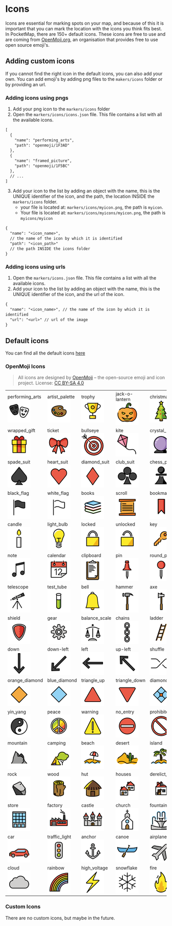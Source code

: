 # Icons

Icons are essential for marking spots on your map, and because of this it is important that you can mark the location
with the icons you think fits best.
In PocketMap, there are 150+ default icons. These icons are free to use and are coming
from [OpenMoji.org](http://openmoji.org/), an organisation that provides free to use open source emoji's.

## Adding custom icons

If you cannot find the right icon in the default icons, you can also add your own. You can add emoji's by adding png
files to the `makers/icons` folder or by providing an url.

### Adding icons using pngs

1. Add your png icon to the `markers/icons` folder
2. Open the `markers/icons/icons.json` file. This file contains a list with all the available icons.

```json5
[
  {
    "name": "performing_arts",
    "path": "openmoji/1F3AD"
  },
  {
    "name": "framed_picture",
    "path": "openmoji/1F5BC"
  },
  // ...
]
```

3. Add your icon to the list by adding an object with the name, this is the UNIQUE identifier of the icon, and the path,
   the location INSIDE the `markers/icons` folder.
    - your file is located at: `markers/icons/myicon.png`, the path is `myicon`.
    - Your file is located at: `markers/icons/myicons/myicon.png`, the path is `myicons/myicon`

```json5
{
  "name": "<icon_name>",
  // the name of the icon by which it is identified
  "path": "<icon_path>"
  // the path INSIDE the icons folder
}
```

### Adding icons using urls

1. Open the `markers/icons.json` file. This file contains a list with all the available icons.
2. Add your icon to the list by adding an object with the name, this is the UNIQUE identifier of the icon, and the url
   of the icon.

```json5
{
  "name": "<icon_name>", // the name of the icon by which it is identified
  "url": "<url>" // url of the image
}
```

## Default icons

You can find all the default icons [here](icons_table.md)

### OpenMoji Icons

> All icons are designed by [OpenMoji](https://openmoji.org/) – the open-source emoji and icon project.
> License: [CC BY-SA 4.0](https://creativecommons.org/licenses/by-sa/4.0/#)

|                                                                                                                            |                                                                                                                          |                                                                                                                      |                                                                                                                          |                                                                                                                              |                                                                                                                        |                                                                                                                          |                                                                                                                      |                                                                                                                          |                                                                                                                              |
|----------------------------------------------------------------------------------------------------------------------------|--------------------------------------------------------------------------------------------------------------------------|----------------------------------------------------------------------------------------------------------------------|--------------------------------------------------------------------------------------------------------------------------|------------------------------------------------------------------------------------------------------------------------------|------------------------------------------------------------------------------------------------------------------------|--------------------------------------------------------------------------------------------------------------------------|----------------------------------------------------------------------------------------------------------------------|--------------------------------------------------------------------------------------------------------------------------|------------------------------------------------------------------------------------------------------------------------------|
| performing_arts<br>[<img alt='performing_arts' src='icons/openmoji/1F3AD.png'>](https://openmoji.org/library/emoji-1F3AD/) | artist_palette<br>[<img alt='artist_palette' src='icons/openmoji/1F3A8.png'>](https://openmoji.org/library/emoji-1F3A8/) | trophy<br>[<img alt='trophy' src='icons/openmoji/1F3C6.png'>](https://openmoji.org/library/emoji-1F3C6/)             | jack-o-lantern<br>[<img alt='jack-o-lantern' src='icons/openmoji/1F383.png'>](https://openmoji.org/library/emoji-1F383/) | christmas_tree<br>[<img alt='christmas_tree' src='icons/openmoji/1F384.png'>](https://openmoji.org/library/emoji-1F384/)     | fireworks<br>[<img alt='fireworks' src='icons/openmoji/1F386.png'>](https://openmoji.org/library/emoji-1F386/)         | firecracker<br>[<img alt='firecracker' src='icons/openmoji/1F9E8.png'>](https://openmoji.org/library/emoji-1F9E8/)       | sparkles<br>[<img alt='sparkles' src='icons/openmoji/2728.png'>](https://openmoji.org/library/emoji-2728/)           | balloon<br>[<img alt='balloon' src='icons/openmoji/1F388.png'>](https://openmoji.org/library/emoji-1F388/)               | party_popper<br>[<img alt='party_popper' src='icons/openmoji/1F389.png'>](https://openmoji.org/library/emoji-1F389/)         |
| wrapped_gift<br>[<img alt='wrapped_gift' src='icons/openmoji/1F381.png'>](https://openmoji.org/library/emoji-1F381/)       | ticket<br>[<img alt='ticket' src='icons/openmoji/1F380.png'>](https://openmoji.org/library/emoji-1F380/)                 | bullseye<br>[<img alt='bullseye' src='icons/openmoji/1F3AF.png'>](https://openmoji.org/library/emoji-1F3AF/)         | kite<br>[<img alt='kite' src='icons/openmoji/1FA81.png'>](https://openmoji.org/library/emoji-1FA81/)                     | crystal_ball<br>[<img alt='crystal_ball' src='icons/openmoji/1F52E.png'>](https://openmoji.org/library/emoji-1F52E/)         | magic_wand<br>[<img alt='magic_wand' src='icons/openmoji/1FA84.png'>](https://openmoji.org/library/emoji-1FA84/)       | game_die<br>[<img alt='game_die' src='icons/openmoji/1F3B2.png'>](https://openmoji.org/library/emoji-1F3B2/)             | puzzle_piece<br>[<img alt='puzzle_piece' src='icons/openmoji/1F9E9.png'>](https://openmoji.org/library/emoji-1F9E9/) | teddy_bear<br>[<img alt='teddy_bear' src='icons/openmoji/1F9F8.png'>](https://openmoji.org/library/emoji-1F9F8/)         | pinata<br>[<img alt='pinata' src='icons/openmoji/1FA85.png'>](https://openmoji.org/library/emoji-1FA85/)                     |
| spade_suit<br>[<img alt='spade_suit' src='icons/openmoji/2660.png'>](https://openmoji.org/library/emoji-2660/)             | heart_suit<br>[<img alt='heart_suit' src='icons/openmoji/2665.png'>](https://openmoji.org/library/emoji-2665/)           | diamond_suit<br>[<img alt='diamond_suit' src='icons/openmoji/2666.png'>](https://openmoji.org/library/emoji-2666/)   | club_suit<br>[<img alt='club_suit' src='icons/openmoji/2663.png'>](https://openmoji.org/library/emoji-2663/)             | chess_pawn<br>[<img alt='chess_pawn' src='icons/openmoji/265F.png'>](https://openmoji.org/library/emoji-265F/)               | fishing_pole<br>[<img alt='fishing_pole' src='icons/openmoji/1F3A3.png'>](https://openmoji.org/library/emoji-1F3A3/)   | tree<br>[<img alt='tree' src='icons/openmoji/1F333.png'>](https://openmoji.org/library/emoji-1F333/)                     | cactus<br>[<img alt='cactus' src='icons/openmoji/1F335.png'>](https://openmoji.org/library/emoji-1F335/)             | chequered_flag<br>[<img alt='chequered_flag' src='icons/openmoji/1F3C1.png'>](https://openmoji.org/library/emoji-1F3C1/) | triangular_flag<br>[<img alt='triangular_flag' src='icons/openmoji/1F6A9.png'>](https://openmoji.org/library/emoji-1F6A9/)   |
| black_flag<br>[<img alt='black_flag' src='icons/openmoji/1F3F4.png'>](https://openmoji.org/library/emoji-1F3F4/)           | white_flag<br>[<img alt='white_flag' src='icons/openmoji/1F3F3.png'>](https://openmoji.org/library/emoji-1F3F3/)         | books<br>[<img alt='books' src='icons/openmoji/1F4DA.png'>](https://openmoji.org/library/emoji-1F4DA/)               | scroll<br>[<img alt='scroll' src='icons/openmoji/1F4DC.png'>](https://openmoji.org/library/emoji-1F4DC/)                 | bookmark<br>[<img alt='bookmark' src='icons/openmoji/1F516.png'>](https://openmoji.org/library/emoji-1F516/)                 | door<br>[<img alt='door' src='icons/openmoji/1F6AA.png'>](https://openmoji.org/library/emoji-1F6AA/)                   | window<br>[<img alt='window' src='icons/openmoji/1FA9F.png'>](https://openmoji.org/library/emoji-1FA9F/)                 | bed<br>[<img alt='bed' src='icons/openmoji/1F6CF.png'>](https://openmoji.org/library/emoji-1F6CF/)                   | camera<br>[<img alt='camera' src='icons/openmoji/1F4F7.png'>](https://openmoji.org/library/emoji-1F4F7/)                 | magnifying_glass<br>[<img alt='magnifying_glass' src='icons/openmoji/1F50D.png'>](https://openmoji.org/library/emoji-1F50D/) |
| candle<br>[<img alt='candle' src='icons/openmoji/1F56F.png'>](https://openmoji.org/library/emoji-1F56F/)                   | light_bulb<br>[<img alt='light_bulb' src='icons/openmoji/1F4A1.png'>](https://openmoji.org/library/emoji-1F4A1/)         | locked<br>[<img alt='locked' src='icons/openmoji/1F512.png'>](https://openmoji.org/library/emoji-1F512/)             | unlocked<br>[<img alt='unlocked' src='icons/openmoji/1F513.png'>](https://openmoji.org/library/emoji-1F513/)             | key<br>[<img alt='key' src='icons/openmoji/1F511.png'>](https://openmoji.org/library/emoji-1F511/)                           | old_key<br>[<img alt='old_key' src='icons/openmoji/1F5DD.png'>](https://openmoji.org/library/emoji-1F5DD/)             | envelope<br>[<img alt='envelope' src='icons/openmoji/2709.png'>](https://openmoji.org/library/emoji-2709/)               | package<br>[<img alt='package' src='icons/openmoji/1F4E6.png'>](https://openmoji.org/library/emoji-1F4E6/)           | money_bag<br>[<img alt='money_bag' src='icons/openmoji/1F4B0.png'>](https://openmoji.org/library/emoji-1F4B0/)           | coin<br>[<img alt='coin' src='icons/openmoji/1FA99.png'>](https://openmoji.org/library/emoji-1FA99/)                         |
| note<br>[<img alt='note' src='icons/openmoji/1F3B5.png'>](https://openmoji.org/library/emoji-1F3B5/)                       | calendar<br>[<img alt='calendar' src='icons/openmoji/1F4C5.png'>](https://openmoji.org/library/emoji-1F4C5/)             | clipboard<br>[<img alt='clipboard' src='icons/openmoji/1F4CB.png'>](https://openmoji.org/library/emoji-1F4CB/)       | pin<br>[<img alt='pin' src='icons/openmoji/1F4CC.png'>](https://openmoji.org/library/emoji-1F4CC/)                       | round_pin<br>[<img alt='round_pin' src='icons/openmoji/1F4CD.png'>](https://openmoji.org/library/emoji-1F4CD/)               | paperclip<br>[<img alt='paperclip' src='icons/openmoji/1F4CE.png'>](https://openmoji.org/library/emoji-1F4CE/)         | coffin<br>[<img alt='coffin' src='icons/openmoji/26B0.png'>](https://openmoji.org/library/emoji-26B0/)                   | headstone<br>[<img alt='headstone' src='icons/openmoji/1FAA6.png'>](https://openmoji.org/library/emoji-1FAA6/)       | placard<br>[<img alt='placard' src='icons/openmoji/1FAA7.png'>](https://openmoji.org/library/emoji-1FAA7/)               | moai<br>[<img alt='moai' src='icons/openmoji/1F5FF.png'>](https://openmoji.org/library/emoji-1F5FF/)                         |
| telescope<br>[<img alt='telescope' src='icons/openmoji/1F52D.png'>](https://openmoji.org/library/emoji-1F52D/)             | test_tube<br>[<img alt='test_tube' src='icons/openmoji/1F9EA.png'>](https://openmoji.org/library/emoji-1F9EA/)           | bell<br>[<img alt='bell' src='icons/openmoji/1F514.png'>](https://openmoji.org/library/emoji-1F514/)                 | hammer<br>[<img alt='hammer' src='icons/openmoji/1F528.png'>](https://openmoji.org/library/emoji-1F528/)                 | axe<br>[<img alt='axe' src='icons/openmoji/1FA93.png'>](https://openmoji.org/library/emoji-1FA93/)                           | pickaxe<br>[<img alt='pickaxe' src='icons/openmoji/26CF.png'>](https://openmoji.org/library/emoji-26CF/)               | hammer_and_pick<br>[<img alt='hammer_and_pick' src='icons/openmoji/2692.png'>](https://openmoji.org/library/emoji-2692/) | sword<br>[<img alt='sword' src='icons/openmoji/1F5E1.png'>](https://openmoji.org/library/emoji-1F5E1/)               | crossed_swords<br>[<img alt='crossed_swords' src='icons/openmoji/2694.png'>](https://openmoji.org/library/emoji-2694/)   | bow_and_arrow<br>[<img alt='bow_and_arrow' src='icons/openmoji/1F3F9.png'>](https://openmoji.org/library/emoji-1F3F9/)       |
| shield<br>[<img alt='shield' src='icons/openmoji/1F6E1.png'>](https://openmoji.org/library/emoji-1F6E1/)                   | gear<br>[<img alt='gear' src='icons/openmoji/2699.png'>](https://openmoji.org/library/emoji-2699/)                       | balance_scale<br>[<img alt='balance_scale' src='icons/openmoji/2696.png'>](https://openmoji.org/library/emoji-2696/) | chains<br>[<img alt='chains' src='icons/openmoji/26D3.png'>](https://openmoji.org/library/emoji-26D3/)                   | ladder<br>[<img alt='ladder' src='icons/openmoji/1FA9C.png'>](https://openmoji.org/library/emoji-1FA9C/)                     | pencil<br>[<img alt='pencil' src='icons/openmoji/270F.png'>](https://openmoji.org/library/emoji-270F/)                 | up<br>[<img alt='up' src='icons/openmoji/2B06.png'>](https://openmoji.org/library/emoji-2B06/)                           | up-right<br>[<img alt='up-right' src='icons/openmoji/2197.png'>](https://openmoji.org/library/emoji-2197/)           | right<br>[<img alt='right' src='icons/openmoji/27A1.png'>](https://openmoji.org/library/emoji-27A1/)                     | down-right<br>[<img alt='down-right' src='icons/openmoji/2198.png'>](https://openmoji.org/library/emoji-2198/)               |
| down<br>[<img alt='down' src='icons/openmoji/2B07.png'>](https://openmoji.org/library/emoji-2B07/)                         | down-left<br>[<img alt='down-left' src='icons/openmoji/2199.png'>](https://openmoji.org/library/emoji-2199/)             | left<br>[<img alt='left' src='icons/openmoji/2B05.png'>](https://openmoji.org/library/emoji-2B05/)                   | up-left<br>[<img alt='up-left' src='icons/openmoji/2196.png'>](https://openmoji.org/library/emoji-2196/)                 | shuffle<br>[<img alt='shuffle' src='icons/openmoji/1F500.png'>](https://openmoji.org/library/emoji-1F500/)                   | dollar<br>[<img alt='dollar' src='icons/openmoji/1F4B2.png'>](https://openmoji.org/library/emoji-1F4B2/)               | orange_circle<br>[<img alt='orange_circle' src='icons/openmoji/1F7E0.png'>](https://openmoji.org/library/emoji-1F7E0/)   | blue_circle<br>[<img alt='blue_circle' src='icons/openmoji/1F535.png'>](https://openmoji.org/library/emoji-1F535/)   | orange_square<br>[<img alt='orange_square' src='icons/openmoji/1F7E7.png'>](https://openmoji.org/library/emoji-1F7E7/)   | blue_square<br>[<img alt='blue_square' src='icons/openmoji/1F7E6.png'>](https://openmoji.org/library/emoji-1F7E6/)           |
| orange_diamond<br>[<img alt='orange_diamond' src='icons/openmoji/1F536.png'>](https://openmoji.org/library/emoji-1F536/)   | blue_diamond<br>[<img alt='blue_diamond' src='icons/openmoji/1F537.png'>](https://openmoji.org/library/emoji-1F537/)     | triangle_up<br>[<img alt='triangle_up' src='icons/openmoji/1F53A.png'>](https://openmoji.org/library/emoji-1F53A/)   | triangle_down<br>[<img alt='triangle_down' src='icons/openmoji/1F53B.png'>](https://openmoji.org/library/emoji-1F53B/)   | diamond_with_dot<br>[<img alt='diamond_with_dot' src='icons/openmoji/1F4A0.png'>](https://openmoji.org/library/emoji-1F4A0/) | hollow_circle<br>[<img alt='hollow_circle' src='icons/openmoji/2B55.png'>](https://openmoji.org/library/emoji-2B55/)   | check<br>[<img alt='check' src='icons/openmoji/2714.png'>](https://openmoji.org/library/emoji-2714/)                     | cross<br>[<img alt='cross' src='icons/openmoji/274C.png'>](https://openmoji.org/library/emoji-274C/)                 | worship<br>[<img alt='worship' src='icons/openmoji/1F9D0.png'>](https://openmoji.org/library/emoji-1F9D0/)               | atom<br>[<img alt='atom' src='icons/openmoji/269B.png'>](https://openmoji.org/library/emoji-269B/)                           |
| yin_yang<br>[<img alt='yin_yang' src='icons/openmoji/262F.png'>](https://openmoji.org/library/emoji-262F/)                 | peace<br>[<img alt='peace' src='icons/openmoji/262E.png'>](https://openmoji.org/library/emoji-262E/)                     | warning<br>[<img alt='warning' src='icons/openmoji/26A0.png'>](https://openmoji.org/library/emoji-26A0/)             | no_entry<br>[<img alt='no_entry' src='icons/openmoji/26D4.png'>](https://openmoji.org/library/emoji-26D4/)               | prohibited<br>[<img alt='prohibited' src='icons/openmoji/1F6AB.png'>](https://openmoji.org/library/emoji-1F6AB/)             | radioactive<br>[<img alt='radioactive' src='icons/openmoji/2622.png'>](https://openmoji.org/library/emoji-2622/)       | biohazard<br>[<img alt='biohazard' src='icons/openmoji/2623.png'>](https://openmoji.org/library/emoji-2623/)             | world<br>[<img alt='world' src='icons/openmoji/1F30D.png'>](https://openmoji.org/library/emoji-1F30D/)               | meridians<br>[<img alt='meridians' src='icons/openmoji/1F310.png'>](https://openmoji.org/library/emoji-1F310/)           | compass<br>[<img alt='compass' src='icons/openmoji/1F9ED.png'>](https://openmoji.org/library/emoji-1F9ED/)                   |
| mountain<br>[<img alt='mountain' src='icons/openmoji/26F0.png'>](https://openmoji.org/library/emoji-26F0/)                 | camping<br>[<img alt='camping' src='icons/openmoji/1F3D5.png'>](https://openmoji.org/library/emoji-1F3D5/)               | beach<br>[<img alt='beach' src='icons/openmoji/1F3D6.png'>](https://openmoji.org/library/emoji-1F3D6/)               | desert<br>[<img alt='desert' src='icons/openmoji/1F3DC.png'>](https://openmoji.org/library/emoji-1F3DC/)                 | island<br>[<img alt='island' src='icons/openmoji/1F3DD.png'>](https://openmoji.org/library/emoji-1F3DD/)                     | national_park<br>[<img alt='national_park' src='icons/openmoji/1F3DE.png'>](https://openmoji.org/library/emoji-1F3DE/) | stadium<br>[<img alt='stadium' src='icons/openmoji/1F3DF.png'>](https://openmoji.org/library/emoji-1F3DF/)               | monument<br>[<img alt='monument' src='icons/openmoji/1F3DB.png'>](https://openmoji.org/library/emoji-1F3DB/)         | construction<br>[<img alt='construction' src='icons/openmoji/1F3D7.png'>](https://openmoji.org/library/emoji-1F3D7/)     | brick<br>[<img alt='brick' src='icons/openmoji/1F9F1.png'>](https://openmoji.org/library/emoji-1F9F1/)                       |
| rock<br>[<img alt='rock' src='icons/openmoji/1FAA8.png'>](https://openmoji.org/library/emoji-1FAA8/)                       | wood<br>[<img alt='wood' src='icons/openmoji/1FAB5.png'>](https://openmoji.org/library/emoji-1FAB5/)                     | hut<br>[<img alt='hut' src='icons/openmoji/1F6D6.png'>](https://openmoji.org/library/emoji-1F6D6/)                   | houses<br>[<img alt='houses' src='icons/openmoji/1F3D8.png'>](https://openmoji.org/library/emoji-1F3D8/)                 | derelict_house<br>[<img alt='derelict_house' src='icons/openmoji/1F3DA.png'>](https://openmoji.org/library/emoji-1F3DA/)     | house<br>[<img alt='house' src='icons/openmoji/1F3E0.png'>](https://openmoji.org/library/emoji-1F3E0/)                 | office<br>[<img alt='office' src='icons/openmoji/1F3E2.png'>](https://openmoji.org/library/emoji-1F3E2/)                 | hospital<br>[<img alt='hospital' src='icons/openmoji/1F3EF.png'>](https://openmoji.org/library/emoji-1F3EF/)         | bank<br>[<img alt='bank' src='icons/openmoji/1F3E6.png'>](https://openmoji.org/library/emoji-1F3E6/)                     | school<br>[<img alt='school' src='icons/openmoji/1F3EB.png'>](https://openmoji.org/library/emoji-1F3EB/)                     |
| store<br>[<img alt='store' src='icons/openmoji/1F3EC.png'>](https://openmoji.org/library/emoji-1F3EC/)                     | factory<br>[<img alt='factory' src='icons/openmoji/1F3ED.png'>](https://openmoji.org/library/emoji-1F3ED/)               | castle<br>[<img alt='castle' src='icons/openmoji/1F3F0.png'>](https://openmoji.org/library/emoji-1F3F0/)             | church<br>[<img alt='church' src='icons/openmoji/26EA.png'>](https://openmoji.org/library/emoji-26EA/)                   | fountain<br>[<img alt='fountain' src='icons/openmoji/26F2.png'>](https://openmoji.org/library/emoji-26F2/)                   | tent<br>[<img alt='tent' src='icons/openmoji/26FA.png'>](https://openmoji.org/library/emoji-26FA/)                     | city<br>[<img alt='city' src='icons/openmoji/1F3D9.png'>](https://openmoji.org/library/emoji-1F3D9/)                     | playground<br>[<img alt='playground' src='icons/openmoji/1F6DD.png'>](https://openmoji.org/library/emoji-1F6DD/)     | circus<br>[<img alt='circus' src='icons/openmoji/1F3AA.png'>](https://openmoji.org/library/emoji-1F3AA/)                 | train<br>[<img alt='train' src='icons/openmoji/1F686.png'>](https://openmoji.org/library/emoji-1F686/)                       |
| car<br>[<img alt='car' src='icons/openmoji/1F697.png'>](https://openmoji.org/library/emoji-1F697/)                         | traffic_light<br>[<img alt='traffic_light' src='icons/openmoji/1F6A6.png'>](https://openmoji.org/library/emoji-1F6A6/)   | anchor<br>[<img alt='anchor' src='icons/openmoji/2693.png'>](https://openmoji.org/library/emoji-2693/)               | canoe<br>[<img alt='canoe' src='icons/openmoji/1F6F6.png'>](https://openmoji.org/library/emoji-1F6F6/)                   | airplane<br>[<img alt='airplane' src='icons/openmoji/2708.png'>](https://openmoji.org/library/emoji-2708/)                   | satellite<br>[<img alt='satellite' src='icons/openmoji/1F6F0.png'>](https://openmoji.org/library/emoji-1F6F0/)         | rocket<br>[<img alt='rocket' src='icons/openmoji/1F680.png'>](https://openmoji.org/library/emoji-1F680/)                 | moon<br>[<img alt='moon' src='icons/openmoji/1F319.png'>](https://openmoji.org/library/emoji-1F319/)                 | sun<br>[<img alt='sun' src='icons/openmoji/2600.png'>](https://openmoji.org/library/emoji-2600/)                         | star<br>[<img alt='star' src='icons/openmoji/2B50.png'>](https://openmoji.org/library/emoji-2B50/)                           |
| cloud<br>[<img alt='cloud' src='icons/openmoji/2601.png'>](https://openmoji.org/library/emoji-2601/)                       | rainbow<br>[<img alt='rainbow' src='icons/openmoji/1F308.png'>](https://openmoji.org/library/emoji-1F308/)               | high_voltage<br>[<img alt='high_voltage' src='icons/openmoji/26A1.png'>](https://openmoji.org/library/emoji-26A1/)   | snowflake<br>[<img alt='snowflake' src='icons/openmoji/2744.png'>](https://openmoji.org/library/emoji-2744/)             | fire<br>[<img alt='fire' src='icons/openmoji/1F525.png'>](https://openmoji.org/library/emoji-1F525/)                         | signpost<br>[<img alt='signpost' src='icons/openmoji/E094.png'>](https://openmoji.org/library/emoji-E094/)             | transmission<br>[<img alt='transmission' src='icons/openmoji/E0A1.png'>](https://openmoji.org/library/emoji-E0A1/)       | location<br>[<img alt='location' src='icons/openmoji/E0A9.png'>](https://openmoji.org/library/emoji-E0A9/)           | bread<br>[<img alt='bread' src='icons/openmoji/E0CA.png'>](https://openmoji.org/library/emoji-E0CA/)                     | town<br>[<img alt='town' src='icons/openmoji/E203.png'>](https://openmoji.org/library/emoji-E203/)                           |

### Custom Icons

There are no custom icons, but maybe in the future.